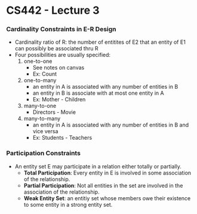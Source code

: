 # CS442 - Lecture 3

### Cardinality Constraints in E-R Design
* Cardinality ratio of R: the number of entitites of E2 that an entity of E1 can possibly be associated thru R
* Four possibilities are usually specified:
	1. one-to-one
		* See notes on canvas
		* Ex: Count
	2. one-to-many
		* an entity in A is associated with any number of entities in B
		* an entity in B is associate with at most one entity in A
		* Ex: Mother - Children
	3. many-to-one
		* Directors - Movie
	4. many-to-many
		* an entity in A is associated with any number of entities in B and vice versa
		* Ex: Students - Teachers

### Participation Constraints
* An entity set E may participate in a relation either totally or partially.
	* **Total Participation**: Every entity in E is involved in some association of the relationship.
	* **Partial Participation**: Not all entities in the set are involved in the association of the relationship.
	* **Weak Entity Set**: an entitiy set whose members owe their existence to some entity in a strong entity set.
